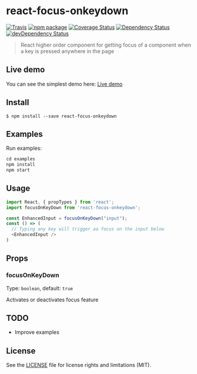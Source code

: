 # react-focus-onkeydown

[![Travis][build-badge]][build]
[![npm package][npm-badge]][npm]
[![Coverage Status][coveralls-badge]][coveralls]
[![Dependency Status][dependency-status-badge]][dependency-status]
[![devDependency Status][dev-dependency-status-badge]][dev-dependency-status]

> React higher order component for getting focus of a component when a key is pressed anywhere in the page

## Live demo

You can see the simplest demo here: [Live demo](https://codesandbox.io/s/615xvjnrwr)

## Install

```
$ npm install --save react-focus-onkeydown
```

## Examples

Run examples:

```javascript
cd examples
npm install
npm start
```

## Usage

```javascript
import React, { propTypes } from 'react';
import focusOnKeyDown from 'react-focus-onkeydown';

const EnhancedInput = focusOnKeyDown("input");
const () => (
  // Typing any key will trigger aa focus on the input below
  <EnhancedInput />
)
```

## Props

### focusOnKeyDown

Type: `boolean`, default: `true`

Activates or deactivates focus feature

## TODO

* Improve examples

## License

See the [LICENSE](LICENSE.md) file for license rights and limitations (MIT).

[build-badge]: https://img.shields.io/travis/perrin4869/react-focus-onkeydown/master.svg?style=flat-square
[build]: https://travis-ci.org/perrin4869/react-focus-onkeydown

[npm-badge]: https://img.shields.io/npm/v/react-focus-onkeydown.svg?style=flat-square
[npm]: https://www.npmjs.org/package/react-focus-onkeydown

[coveralls-badge]: https://img.shields.io/coveralls/perrin4869/react-focus-onkeydown/master.svg?style=flat-square
[coveralls]: https://coveralls.io/r/perrin4869/react-focus-onkeydown

[dependency-status-badge]: https://david-dm.org/perrin4869/react-focus-onkeydown.svg?style=flat-square
[dependency-status]: https://david-dm.org/perrin4869/react-focus-onkeydown

[dev-dependency-status-badge]: https://david-dm.org/perrin4869/react-focus-onkeydown/dev-status.svg?style=flat-square
[dev-dependency-status]: https://david-dm.org/perrin4869/react-focus-onkeydown#info=devDependencies
